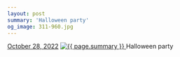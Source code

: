 ```yaml
---
layout: post
summary: 'Halloween party'
og_image: 311-960.jpg
---
```


<p>
  <time>
    <a href="/311">October 28, 2022</a>
  </time>
  <a href="/311">
    <img src="{{ site.assets_url }}/311-480.jpg" srcset="{{ site.assets_url }}/311-240.jpg 240w, {{ site.assets_url }}/311-480.jpg 480w, {{ site.assets_url }}/311-720.jpg 720w, {{ site.assets_url }}/311-960.jpg 960w" sizes="(min-width: 700px) 50vw, calc(100vw - 2rem)" alt="{{ page.summary }}" />
  </a>
  <span>Halloween party</span>
</p>
